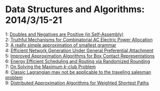 # Data Structures and Algorithms: 2014/3/15-21  
1: [Doubles and Negatives are Positive (in Self-Assembly)](https://doi.org/10.48550/arXiv.1403.3841)  
2: [Truthful Mechanisms for Combinatorial AC Electric Power Allocation](https://doi.org/10.48550/arXiv.1403.3907)  
3: [A really simple approximation of smallest grammar](https://doi.org/10.48550/arXiv.1403.4445)  
4: [Efficient Network Generation Under General Preferential Attachment](https://doi.org/10.48550/arXiv.1403.4521)  
5: [Improved Approximation Algorithms for Box Contact Representations](https://doi.org/10.48550/arXiv.1403.4861)  
6: [Energy Efficient Scheduling and Routing via Randomized Rounding](https://doi.org/10.48550/arXiv.1403.4991)  
7: [On Solving the Maximum $k$-club Problem](https://doi.org/10.48550/arXiv.1403.5111)  
8: [Classic Lagrangian may not be applicable to the traveling salesman  problem](https://doi.org/10.48550/arXiv.1405.1298)  
9: [Distributed Approximation Algorithms for Weighted Shortest Paths](https://doi.org/10.48550/arXiv.1403.5171)  